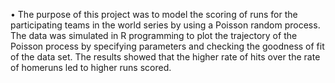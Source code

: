 •	The purpose of this project was to model the scoring of runs for the participating teams in the world series by using a Poisson random process. The data was simulated in R programming to plot the trajectory of the Poisson process by specifying parameters and checking the goodness of fit of the data set. The results showed that the higher rate of hits over the rate of homeruns led to higher runs scored.
